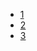 - [1](https://github.com/gaoxinge/docker/tree/master/web/go/1)
- [2](https://github.com/gaoxinge/docker/tree/master/web/go/2)
- [3](https://github.com/gaoxinge/docker/tree/master/web/go/3)